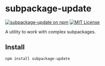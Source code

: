 # subpackage-update

[![subpackage-update on npm](https://img.shields.io/npm/v/subpackage-update.svg)](https://www.npmjs.com/package/subpackage-update)
[![MIT License](https://img.shields.io/badge/license-MIT-blue.svg)](https://github.com/curvenote/subpackage-update/blob/main/LICENSE)

A utility to work with complex subpackages.

## Install

```bash
npm install subpackage-update
```
